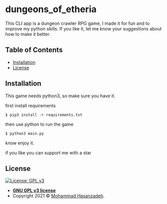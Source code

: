# dungeons_of_etheria
This CLI app is a dungeon crawler RPG game, I made it for fun and to improve my python skills. If you like it, let me know your suggestions about how to make it better.

## Table of Contents

- [Installation](#installation)
- [License](#license)

## Installation
This game needs python3, so make sure you have it.

first install requirements

```
$ pip3 install -r requirements.txt
```

then use python to run the game

```
$ python3 main.py
```

know enjoy it.

if you like you can support me with a star

## License

[![License: GPL v3](https://img.shields.io/badge/License-GPLv3-blue.svg)](https://www.gnu.org/licenses/gpl-3.0)


- **[GNU GPL v3 license](https://opensource.org/licenses/gpl-3.0.html)**
- Copyright 2021 © <a href="https://github.com/mohammad-hasanzadeh89" target="_blank">Mohammad Hasanzadeh</a>.
